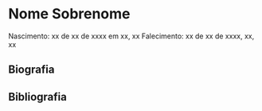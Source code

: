 # Nome Sobrenome

Nascimento: xx de xx de xxxx em xx, xx
Falecimento: xx de xx de xxxx, xx, xx

## Biografia

## Bibliografia
